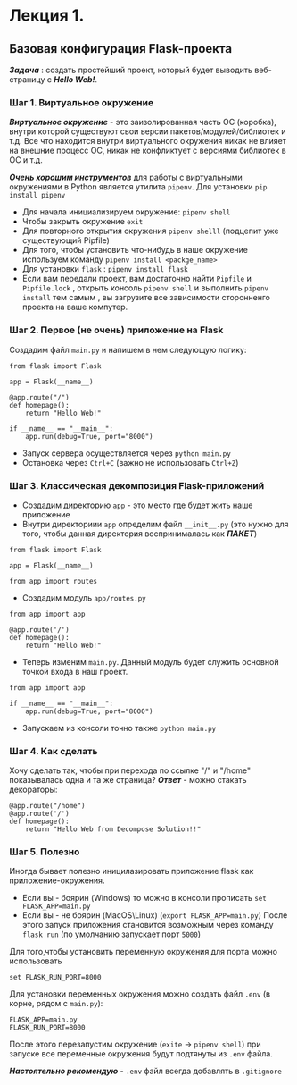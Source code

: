 # Лекция 1.
## Базовая конфигурация Flask-проекта

***Задача*** : создать простейший проект, который будет выводить веб-страницу с ***Hello Web!***.

### Шаг 1. Виртуальное окружение
***Виртуальное окружение*** - это заизолированная часть ОС (коробка), внутри которой существуют свои версии пакетов/модулей/библиотек и т.д. Все что находится внутри виртуального окружения никак не влияет на внешние процесс ОС, никак не конфликтует с версиями библиотек в ОС и т.д.

***Очень хорошим инструментов*** для работы с виртуальными окружениями в Python является утилита ```pipenv```.
Для установки ```pip install pipenv```

* Для начала инициализируем окружение: ```pipenv shell```
* Чтобы закрыть окружение ```exit```
* Для повторного открытия окружения ```pipenv shelll``` (подцепит уже существующий Pipfile)
* Для того, чтобы установить что-нибудь в наше окружение используем команду ```pipenv install <packge_name>```
* Для установки ```flask``` : ```pipenv install flask```
* Если вам передали проект, вам достаточно найти ```Pipfile``` и ```Pipfile.lock``` , открыть консоль ```pipenv shell``` и выполнить ```pipenv install``` тем самым , вы загрузите все зависимости сторонненго проекта на ваше компутер.

### Шаг 2. Первое (не очень) приложение на Flask
Создадим файл ```main.py``` и напишем в нем следующую логику:
```
from flask import Flask 

app = Flask(__name__)

@app.route("/")
def homepage():
    return "Hello Web!"

if __name__ == "__main__":
    app.run(debug=True, port="8000")
```

* Запуск сервера осуществляется через ```python main.py```
* Остановка через ```Ctrl+C``` (важно не использовать ```Ctrl+Z```)


### Шаг 3. Классическая декомпозиция Flask-приложений
* Создадим директорию ```app```  - это место где будет жить наше приложение
* Внутри директориии ```app``` определим файл ```__init__.py``` (это нужно для того, чтобы данная директория воспринималась как ***ПАКЕТ***)
```
from flask import Flask 

app = Flask(__name__)

from app import routes
```
* Создадим модуль ```app/routes.py```
```
from app import app

@app.route('/')
def homepage():
    return "Hello Web!"
```

* Теперь изменим ```main.py```. Данный модуль будет служить основной точкой входа в наш проект.
```
from app import app 

if __name__ == "__main__":
    app.run(debug=True, port="8000")
```

* Запускаем из консоли точно также ```python main.py```

### Шаг 4. Как сделать
Хочу сделать так, чтобы при перехода по ссылке "/" и "/home" показывалась одна и та же страница? 
***Ответ*** - можно стакать декораторы:
```
@app.route("/home")
@app.route('/')
def homepage():
    return "Hello Web from Decompose Solution!!"
```

### Шаг 5. Полезно
Иногда бывает полезно иницилазировать приложение flask как приложение-окружения.
* Если вы - боярин (Windows) то можно в консоли прописать ```set FLASK_APP=main.py```
* Если вы - не боярин (MacOS\Linux) (```export FLASK_APP=main.py```)
После этого запуск приложения становится возможным через команду ```flask run``` (по умолчанию запускает порт ```5000```)

Для того,чтобы установить переменную окружения для порта можно использовать 
```
set FLASK_RUN_PORT=8000
```

Для установки переменных окружения можно создать файл ```.env``` (в корне, рядом с ```main.py```):
```
FLASK_APP=main.py
FLASK_RUN_PORT=8000
```
После этого перезапустим окружение (```exite``` -> ```pipenv shell```) при запуске все переменные окружения будут подтянуты из ```.env``` файла.

***Настоятельно рекомендую*** - ```.env``` файл всегда добавлять в ```.gitignore```